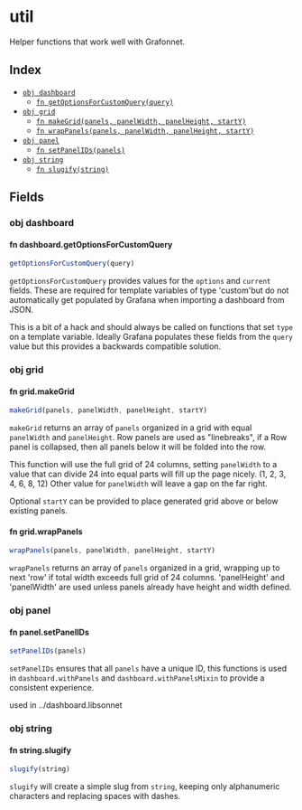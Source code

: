 # util

Helper functions that work well with Grafonnet.

## Index

* [`obj dashboard`](#obj-dashboard)
  * [`fn getOptionsForCustomQuery(query)`](#fn-dashboardgetoptionsforcustomquery)
* [`obj grid`](#obj-grid)
  * [`fn makeGrid(panels, panelWidth, panelHeight, startY)`](#fn-gridmakegrid)
  * [`fn wrapPanels(panels, panelWidth, panelHeight, startY)`](#fn-gridwrappanels)
* [`obj panel`](#obj-panel)
  * [`fn setPanelIDs(panels)`](#fn-panelsetpanelids)
* [`obj string`](#obj-string)
  * [`fn slugify(string)`](#fn-stringslugify)

## Fields

### obj dashboard


#### fn dashboard.getOptionsForCustomQuery

```ts
getOptionsForCustomQuery(query)
```

`getOptionsForCustomQuery` provides values for the `options` and `current` fields.
These are required for template variables of type 'custom'but do not automatically
get populated by Grafana when importing a dashboard from JSON.

This is a bit of a hack and should always be called on functions that set `type` on
a template variable. Ideally Grafana populates these fields from the `query` value
but this provides a backwards compatible solution.


### obj grid


#### fn grid.makeGrid

```ts
makeGrid(panels, panelWidth, panelHeight, startY)
```

`makeGrid` returns an array of `panels` organized in a grid with equal `panelWidth`
and `panelHeight`. Row panels are used as "linebreaks", if a Row panel is collapsed,
then all panels below it will be folded into the row.

This function will use the full grid of 24 columns, setting `panelWidth` to a value
that can divide 24 into equal parts will fill up the page nicely. (1, 2, 3, 4, 6, 8, 12)
Other value for `panelWidth` will leave a gap on the far right.

Optional `startY` can be provided to place generated grid above or below existing panels.


#### fn grid.wrapPanels

```ts
wrapPanels(panels, panelWidth, panelHeight, startY)
```

`wrapPanels` returns an array of `panels` organized in a grid, wrapping up to next 'row' if total width exceeds full grid of 24 columns.
'panelHeight' and 'panelWidth' are used unless panels already have height and width defined.


### obj panel


#### fn panel.setPanelIDs

```ts
setPanelIDs(panels)
```

`setPanelIDs` ensures that all `panels` have a unique ID, this functions is used in
`dashboard.withPanels` and `dashboard.withPanelsMixin` to provide a consistent
experience.

used in ../dashboard.libsonnet


### obj string


#### fn string.slugify

```ts
slugify(string)
```

`slugify` will create a simple slug from `string`, keeping only alphanumeric
characters and replacing spaces with dashes.

